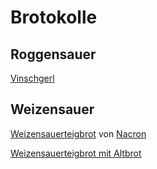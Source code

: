 # Brotokolle

## Roggensauer

[Vinschgerl](Vinschgerl.md) 

## Weizensauer

[Weizensauerteigbrot](Weizensauerteigbrot.md) von [Nacron](https://github.com/nacron)

[Weizensauerteigbrot mit Altbrot](Weizensauerteigbrot-mit-Altbrot.md)